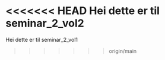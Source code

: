 
<<<<<<< HEAD
Hei dette er til seminar_2_vol2
=======
Hei dette er til seminar_2_vol1
>>>>>>> origin/main
